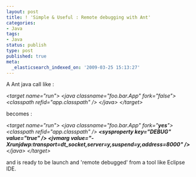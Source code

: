 ```yaml
---
layout: post
title: ! 'Simple & Useful : Remote debugging with Ant'
categories:
- Java
tags:
- Java
status: publish
type: post
published: true
meta:
  _elasticsearch_indexed_on: '2009-03-25 15:13:27'
---
```

A Ant java call like :

<em>&lt;target name="run"&gt;
  &lt;java classname="foo.bar.App" fork="false"&gt;
    &lt;classpath refid="app.classpath" /&gt;
  &lt;/java&gt;
&lt;/target&gt;</em>

becomes :

<em>&lt;target name="run"&gt;
  &lt;java classname="foo.bar.App" fork="<strong>yes</strong>"&gt;
    &lt;classpath refid="app.classpath" /&gt;
 <strong>   &lt;sysproperty key="DEBUG" value="true" /&gt;
    &lt;jvmarg value="-Xrunjdwp:transport=dt_socket,server=y,suspend=y,address=8000" /&gt;</strong>
  &lt;/java&gt;
&lt;/target&gt;</em>

and is ready to be launch and 'remote debugged' from a tool like Eclipse IDE.
